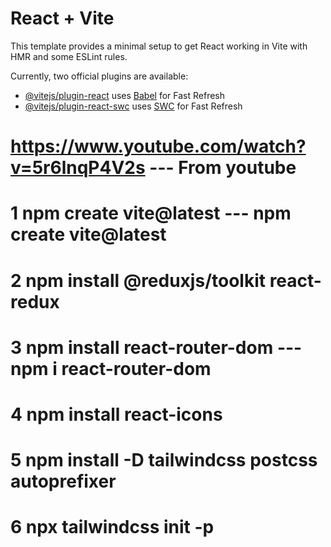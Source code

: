 # React + Vite

This template provides a minimal setup to get React working in Vite with HMR and some ESLint rules.

Currently, two official plugins are available:

- [@vitejs/plugin-react](https://github.com/vitejs/vite-plugin-react/blob/main/packages/plugin-react/README.md) uses [Babel](https://babeljs.io/) for Fast Refresh
- [@vitejs/plugin-react-swc](https://github.com/vitejs/vite-plugin-react-swc) uses [SWC](https://swc.rs/) for Fast Refresh

# https://www.youtube.com/watch?v=5r6lnqP4V2s   --- From youtube 
# 1 npm create vite@latest                        --- npm create vite@latest
# 2 npm install @reduxjs/toolkit react-redux
# 3 npm install react-router-dom                  --- npm i react-router-dom
# 4 npm install react-icons
# 5 npm install -D tailwindcss postcss autoprefixer
# 6 npx tailwindcss init -p
